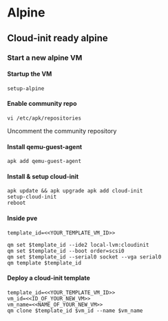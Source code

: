 # Alpine

## Cloud-init ready alpine

### Start a new alpine VM

#### Startup the VM

```shell
setup-alpine
```

#### Enable community repo
```shell
vi /etc/apk/repositories
```
Uncomment the community repository

#### Install qemu-guest-agent

```shell
apk add qemu-guest-agent
```

#### Install & setup cloud-init

```shell
apk update && apk upgrade apk add cloud-init
setup-cloud-init
reboot
```

#### Inside pve

```shell
template_id=<<YOUR_TEMPLATE_VM_ID>>

qm set $template_id --ide2 local-lvm:cloudinit
qm set $template_id --boot order=scsi0
qm set $template_id --serial0 socket --vga serial0
qm template $template_id
```

#### Deploy a cloud-init template

```shell
template_id=<<YOUR_TEMPLATE_VM_ID>>
vm_id=<<ID_OF_YOUR_NEW_VM>>
vm_name=<<NAME_OF_YOUR_NEW_VM>>
qm clone $template_id $vm_id --name $vm_name
```